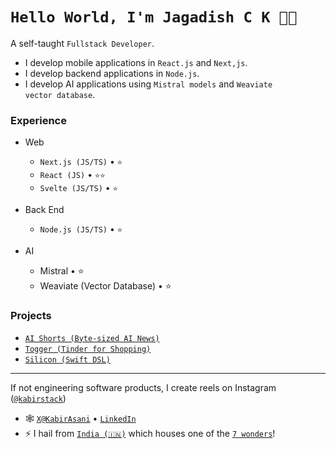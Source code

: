<!--
**kabir-asani/kabir-asani** is a ✨ _special_ ✨ repository because its `README.md` (this file) appears on your GitHub profile.
-->
# `Hello World, I'm Jagadish C K 👋🏽`

A self-taught `Fullstack Developer`. 
* I develop mobile applications in  `React.js` and `Next,js`.
* I develop backend applications in `Node.js`.
* I develop AI applications using `Mistral models` and `Weaviate vector database`.


### Experience

- Web
  - `Next.js (JS/TS)` • `⭐️`
  - `React (JS)` • `⭐️⭐️`
  - `Svelte (JS/TS)` • `⭐️`
 
- Back End
  - `Node.js (JS/TS)` • `⭐️`

- AI
  - Mistral • ⭐
  - Weaviate (Vector Database) • ⭐


### Projects
- [`AI Shorts (Byte-sized AI News)`](https://aishorts.club/)
- [`Togger (Tinder for Shopping)`](https://toggerclub.com)
- [`Silicon (Swift DSL)`](https://github.com/kabir-asani/Silicon)

---

If not engineering software products, I create reels on Instagram ([`@kabirstack`](https://instagram.com/kabirstack))

- 🕸 [`X@KabirAsani`](https://twitter.com/KabirAsani) • [`LinkedIn`](https://www.linkedin.com/in/kabirasani/)
- ⚡ I hail from [`India (🇮🇳)`](https://en.wikipedia.org/wiki/India) which houses one of the [`7 wonders`](https://en.wikipedia.org/wiki/Taj_Mahal)!
